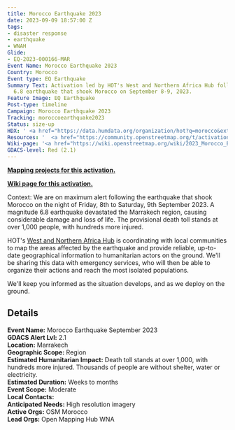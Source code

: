 ```yaml
---
title: Morocco Earthquake 2023
date: 2023-09-09 18:57:00 Z
tags:
- disaster response
- earthquake
- WNAH
Glide:
- EQ-2023-000166-MAR
Event Name: Morocco Earthquake 2023
Country: Morocco
Event type: EQ Earthquake
Summary Text: Activation led by HOT's West and Northern Africa Hub following the magnitude
  6.8 earthquake that shook Morocco on September 8-9, 2023.
Feature Image: EQ Earthquake
Post-type: timeline
Campaign: Morocco Earthquake 2023
Tracking: moroccoearthquake2023
Status: size-up
HDX: ' <a href="https://data.humdata.org/organization/hot?q=morocco&ext_page_size=25">Morocco</a>'
Resources: '  <a href="https://community.openstreetmap.org/t/activation-for-the-morocco-earthquake-response/103649">Community</a>'
Wiki-page: '<a href="https://wiki.openstreetmap.org/wiki/2023_Morocco_Earthquake">Morocco</a> '
GDACS-level: Red (2.1)
---
```


**[Mapping projects for this activation.](https://tasks.hotosm.org/explore?campaign=Morocco%20Earthquake%202023)**

**[Wiki page for this activation.](https://wiki.openstreetmap.org/wiki/2023_Morocco_Earthquake)**

Context: We are on maximum alert following the earthquake that shook Morocco on the night of Friday, 8th to Saturday, 9th September 2023. A magnitude 6.8 earthquake devastated the Marrakech region, causing considerable damage and loss of life. The provisional death toll stands at over 1,000 people, with hundreds more injured. 

HOT's [West and Northern Africa Hub](https://www.hotosm.org/hubs/open-mapping-hub-west-and-northern-africa) is coordinating with local communities to map the areas affected by the earthquake and provide reliable, up-to-date geographical information to humanitarian actors on the ground. We'll be sharing this data with emergency services, who will then be able to organize their actions and reach the most isolated populations.

We'll keep you informed as the situation develops, and as we deploy on the ground.

<h2>Details</h2>

<strong>Event Name:</strong> Morocco Earthquake September 2023<br>
<strong>GDACS Alert Lvl:</strong> 2.1<br>
<strong>Location:</strong> Marrakech<br>
<strong>Geographic Scope:</strong> Region<br>
<strong>Estimated Humanitarian Impact:</strong> Death toll stands at over 1,000, with hundreds more injured. Thousands of people are without shelter, water or electricity.
<br>
<strong>Estimated Duration:</strong> Weeks to months<br>
<strong>Event Scope:</strong> Moderate<br>
<strong>Local Contacts:</strong> <br>
<strong>Anticipated Needs:</strong> High resolution imagery
<br>
<strong>Active Orgs:</strong> OSM Morocco<br>
<strong>Lead Orgs:</strong> Open Mapping Hub WNA